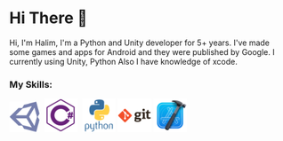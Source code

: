 # Hi There 👋
Hi, I'm Halim, I'm a Python and Unity developer for 5+ years. I've made some games and apps for Android and they were published by Google. I currently using Unity, Python Also I have knowledge of xcode.


</p>
<h3 align="left">My Skills:</h3>
<div>
     <img src="https://raw.githubusercontent.com/devicons/devicon/131299f19df6cf357895ac759b2f03fb1e20f397/icons/unity/unity-original-gray.svg" title="Unity" alt="Unity" width="55" height="55"/>&nbsp;
     <img src="https://github.com/devicons/devicon/blob/master/icons/csharp/csharp-line.svg" title="C#" alt="C#" width="60" height="60"/>&nbsp;
     <img src="https://github.com/devicons/devicon/blob/master/icons/python/python-original-wordmark.svg" title="Python" alt="Python" width="60" height="60"/>
     <img src="https://github.com/devicons/devicon/blob/master/icons/git/git-original-wordmark.svg" title="Git" **alt="Git" width="60" height="60"/>
     <img src="https://raw.githubusercontent.com/devicons/devicon/1119b9f84c0290e0f0b38982099a2bd027a48bf1/icons/xcode/xcode-original.svg" title="Git" **alt="Git" width="60" height="60"/>
</div>
